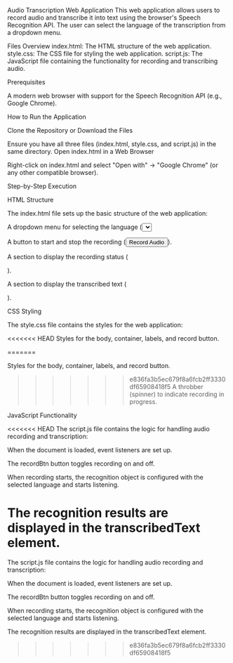 Audio Transcription Web Application
This web application allows users to record audio and transcribe it into text using the browser's Speech Recognition API. The user can select the language of the transcription from a dropdown menu.


Files Overview
index.html: The HTML structure of the web application.
style.css: The CSS file for styling the web application.
script.js: The JavaScript file containing the functionality for recording and transcribing audio.


Prerequisites

A modern web browser with support for the Speech Recognition API (e.g., Google Chrome).

How to Run the Application

Clone the Repository or Download the Files

Ensure you have all three files (index.html, style.css, and script.js) in the same directory.
Open index.html in a Web Browser

Right-click on index.html and select "Open with" -> "Google Chrome" (or any other compatible browser).


Step-by-Step Execution

HTML Structure

The index.html file sets up the basic structure of the web application:

A dropdown menu for selecting the language (<select id="language-select">).

A button to start and stop the recording (<button id="record-btn">Record Audio</button>).

A section to display the recording status (<p id="recording-status"></p>).

A section to display the transcribed text (<p id="transcribed-text"></p>).


CSS Styling

The style.css file contains the styles for the web application:

<<<<<<< HEAD
Styles for the body, container, labels, and record button.

=======

Styles for the body, container, labels, and record button.


>>>>>>> e836fa3b5ec679f8a6fcb2ff3330df65908418f5
A throbber (spinner) to indicate recording in progress.


JavaScript Functionality

<<<<<<< HEAD
The script.js file contains the logic for handling audio recording and transcription:

When the document is loaded, event listeners are set up.

The recordBtn button toggles recording on and off.

When recording starts, the recognition object is configured with the selected language and starts listening.

The recognition results are displayed in the transcribedText element.
=======

The script.js file contains the logic for handling audio recording and transcription:


When the document is loaded, event listeners are set up.


The recordBtn button toggles recording on and off.


When recording starts, the recognition object is configured with the selected language and starts listening.


The recognition results are displayed in the transcribedText element.
>>>>>>> e836fa3b5ec679f8a6fcb2ff3330df65908418f5
